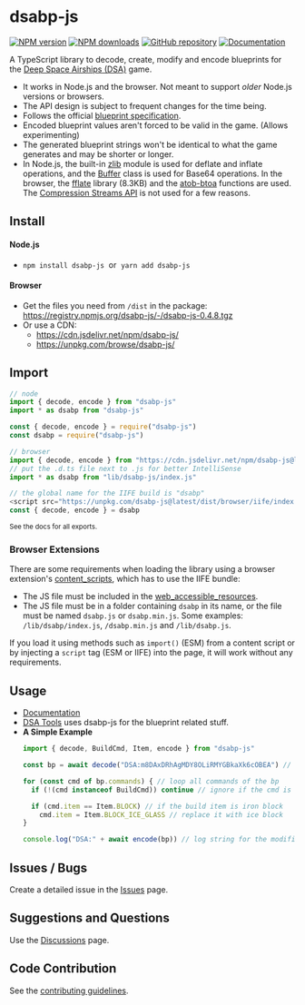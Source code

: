 # dsabp-js
[![NPM version](https://img.shields.io/npm/v/dsabp-js)](https://www.npmjs.com/package/dsabp-js) [![NPM downloads](https://img.shields.io/npm/dt/dsabp-js?logo=npm)](https://www.npmjs.com/package/dsabp-js) [![GitHub repository](https://img.shields.io/static/v1?logo=github&label=GitHub&message=repo&color=informational)](https://github.com/Blueyescat/dsabp-js) [![Documentation](https://img.shields.io/static/v1?logo=typescript&label=&message=docs&color=gray&logoColor=white)](https://blueyescat.github.io/dsabp-js/modules)

A TypeScript library to decode, create, modify and encode blueprints for the [Deep Space Airships (DSA)](https://drednot.io) game.
- It works in Node.js and the browser. Not meant to support *older* Node.js versions or browsers.
- The API design is subject to frequent changes for the time being.
- Follows the official [blueprint specification](https://drednot.io/c/coder-docs/t/blueprint-specification).
- Encoded blueprint values aren't forced to be valid in the game. (Allows experimenting)
- The generated blueprint strings won't be identical to what the game generates and may be shorter or longer.
- In Node.js, the built-in [zlib](https://nodejs.org/api/zlib.html) module is used for  deflate and inflate operations, and the [Buffer](https://nodejs.org/api/buffer.html) class is used for Base64 operations. In the browser, the [fflate](https://github.com/101arrowz/fflate) library (8.3KB) and the [atob-btoa](https://github.com/Blueyescat/dsabp-js/blob/main/src/injBrowser.ts) functions are used. The [Compression Streams API](https://developer.mozilla.org/en-US/docs/Web/API/Compression_Streams_API) is not used for a few reasons.

## Install
#### Node.js
- `npm install dsabp-js` &nbsp;or&nbsp; `yarn add dsabp-js`

#### Browser
- Get the files you need from `/dist` in the package: https://registry.npmjs.org/dsabp-js/-/dsabp-js-0.4.8.tgz<!--@build_tarball-->
- Or use a CDN:
  - https://cdn.jsdelivr.net/npm/dsabp-js/
  - https://unpkg.com/browse/dsabp-js/

## Import
```js
// node
import { decode, encode } from "dsabp-js"
import * as dsabp from "dsabp-js"

const { decode, encode } = require("dsabp-js")
const dsabp = require("dsabp-js")

// browser
import { decode, encode } from "https://cdn.jsdelivr.net/npm/dsabp-js@latest/dist/browser/esm/index.js"
// put the .d.ts file next to .js for better IntelliSense
import * as dsabp from "lib/dsabp-js/index.js"

// the global name for the IIFE build is "dsabp"
<script src="https://unpkg.com/dsabp-js@latest/dist/browser/iife/index.min.js"></script>
const { decode, encode } = dsabp
```
<sup>See the docs for all exports.</sup>

### Browser Extensions
There are some requirements when loading the library using a browser extension's [content_scripts](https://developer.mozilla.org/en-US/docs/Mozilla/Add-ons/WebExtensions/manifest.json/content_scripts), which has to use the IIFE bundle:
* The JS file must be included in the [web_accessible_resources](https://developer.mozilla.org/en-US/docs/Mozilla/Add-ons/WebExtensions/manifest.json/web_accessible_resources).
* The JS file must be in a folder containing `dsabp` in its name, or the file must be named `dsabp.js` or `dsabp.min.js`. Some examples: `/lib/dsabp/index.js`, `/dsabp.min.js` and `/lib/dsabp.js`.

If you load it using methods such as `import()` (ESM) from a content script or by injecting a `script` tag (ESM or IIFE) into the page, it will work without any requirements.

## Usage
* [Documentation](https://blueyescat.github.io/dsabp-js/modules)
* [DSA Tools](https://dsa.fr.to) uses dsabp-js for the blueprint related stuff.
* **A Simple Example**
  ```js
  import { decode, BuildCmd, Item, encode } from "dsabp-js"

  const bp = await decode("DSA:m8DAxDRhAgMDY8OLiRMYGBkaXk6cOBEA") // decode a blueprint string

  for (const cmd of bp.commands) { // loop all commands of the bp
    if (!(cmd instanceof BuildCmd)) continue // ignore if the cmd is not a BuildCmd

    if (cmd.item == Item.BLOCK) // if the build item is iron block
      cmd.item = Item.BLOCK_ICE_GLASS // replace it with ice block
  }

  console.log("DSA:" + await encode(bp)) // log string for the modified bp
  ```

## Issues / Bugs
Create a detailed issue in the [Issues](https://github.com/Blueyescat/dsabp-js/issues) page.

## Suggestions and Questions
Use the [Discussions](https://github.com/Blueyescat/dsabp-js/discussions) page.

## Code Contribution
See the [contributing guidelines](https://github.com/Blueyescat/dsabp-js/blob/main/.github/contributing.md).

